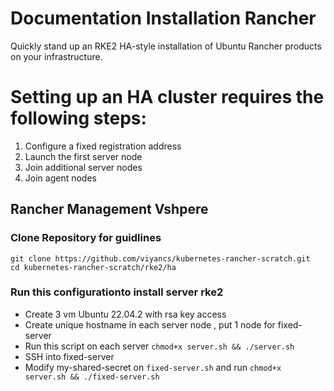 # Documentation Installation Rancher

Quickly stand up an  RKE2 HA-style installation of Ubuntu Rancher products on your infrastructure.

# Setting up an HA cluster requires the following steps:

1. Configure a fixed registration address
2. Launch the first server node
3. Join additional server nodes
4. Join agent nodes

## Rancher Management Vshpere
### Clone Repository for guidlines
```
git clone https://github.com/viyancs/kubernetes-rancher-scratch.git
cd kubernetes-rancher-scratch/rke2/ha
```
### Run this configurationto install server rke2
- Create 3 vm Ubuntu 22.04.2  with rsa key access 
- Create unique hostname in each server node , put 1 node for fixed-server
- Run this script on each server ``` chmod+x server.sh && ./server.sh ``` 
- SSH into fixed-server 
- Modify my-shared-secret on ```fixed-server.sh``` and run ``` chmod+x server.sh && ./fixed-server.sh ```

